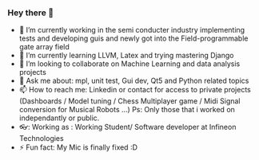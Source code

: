 ### Hey there  👋


- 🔭 I’m currently working in the semi conducter industry implementing tests and developing guis and newly got into the Field-programmable gate array field
- 🌱 I’m currently learning LLVM, Latex and trying mastering Django
- 👯 I’m looking to collaborate on Machine Learning and data analysis projects
- 💬 Ask me about: mpl, unit test, Gui dev, Qt5 and Python related topics  
- 📫 How to reach me: Linkedin or contact for access to private projects 
                       (Dashboards / Model tuning / Chess Multiplayer game / Midi Signal conversion for Musical Robots ...)
                       Ps: Only those that i worked on independantly or public.
- 👓: Working as : Working Student/ Software developer at Infineon Technologies
- ⚡ Fun fact: My Mic is finally fixed :D 

